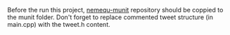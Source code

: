 Before the run this project, [nemequ-munit](https://github.com/nemequ/munit) repository should be coppied to the munit folder. Don't forget to replace commented tweet structure (in main.cpp) with the tweet.h content.